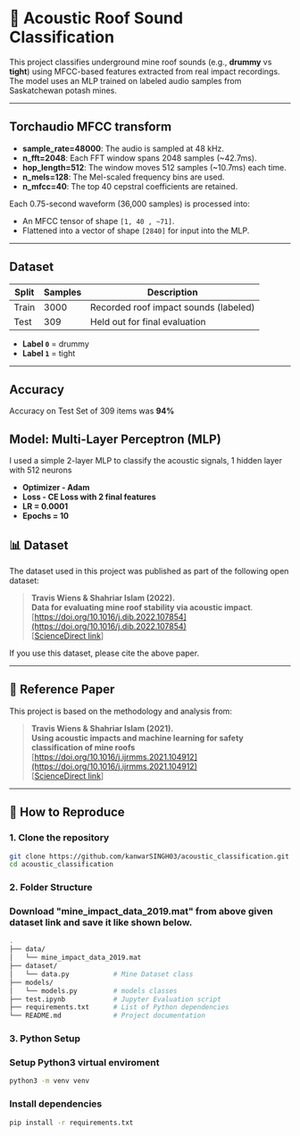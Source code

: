 # 🧠 Acoustic Roof Sound Classification

This project classifies underground mine roof sounds (e.g., **drummy** vs **tight**) using MFCC-based features extracted from real impact recordings. The model uses an MLP trained on labeled audio samples from Saskatchewan potash mines.

---
## Torchaudio MFCC transform
- **sample_rate=48000**: The audio is sampled at 48 kHz.
- **n_fft=2048**: Each FFT window spans 2048 samples (~42.7ms).
- **hop_length=512**: The window moves 512 samples (~10.7ms) each time.
- **n_mels=128**: The Mel-scaled frequency bins are used.
- **n_mfcc=40**: The top 40 cepstral coefficients are retained.

Each 0.75-second waveform (36,000 samples) is processed into:
- An MFCC tensor of shape `[1, 40 , ~71]`.
- Flattened into a vector of shape `[2840]` for input into the MLP.

---

## Dataset

| Split | Samples | Description                           |
|-------|---------|---------------------------------------|
| Train | 3000    | Recorded roof impact sounds (labeled) |
| Test  | 309     | Held out for final evaluation         |

- **Label `0`** = drummy  
- **Label `1`** = tight  

---
## Accuracy
Accuracy on Test Set of 309 items was **94%**

## Model: Multi-Layer Perceptron (MLP)

I used a simple 2-layer MLP to classify the acoustic signals, 1 hidden layer with 512 neurons
- **Optimizer - Adam**
- **Loss - CE Loss with 2 final features**
- **LR = 0.0001**
- **Epochs = 10**


## 📊 Dataset

The dataset used in this project was published as part of the following open dataset:

> **Travis Wiens & Shahriar Islam (2022).**  
> **Data for evaluating mine roof stability via acoustic impact**.  
> [https://doi.org/10.1016/j.dib.2022.107854](https://doi.org/10.1016/j.dib.2022.107854)  
> [[ScienceDirect link](https://www.sciencedirect.com/science/article/pii/S235234092200066X?via%3Dihub)]

If you use this dataset, please cite the above paper.

---

## 📄 Reference Paper

This project is based on the methodology and analysis from:

> **Travis Wiens & Shahriar Islam (2021).**    
> **Using acoustic impacts and machine learning for safety classification of mine roofs**
> [https://doi.org/10.1016/j.ijrmms.2021.104912](https://doi.org/10.1016/j.ijrmms.2021.104912)  
> [[ScienceDirect link](https://www.sciencedirect.com/science/article/pii/S1365160921002963)]

---

## 🚀 How to Reproduce

### 1. Clone the repository

```bash
git clone https://github.com/kanwarSINGH03/acoustic_classification.git
cd acoustic_classification
```

### 2. Folder Structure
### Download "mine_impact_data_2019.mat" from above given dataset link and save it like shown below.

``` bash
.
├── data/
│   └── mine_impact_data_2019.mat
├── dataset/
│   └── data.py           # Mine Dataset class
├── models/
│   └── models.py         # models classes
├── test.ipynb            # Jupyter Evaluation script
├── requirements.txt      # List of Python dependencies
└── README.md             # Project documentation
```
### 3. Python Setup
### Setup Python3 virtual enviroment
``` bash
python3 -m venv venv
```
### Install dependencies
``` bash
pip install -r requirements.txt
```

